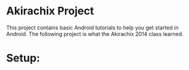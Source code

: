 Akirachix Project
===============================
This project contains basic Android tutorials to help you get started in Android.
The following project is what the Akirachix 2014 class learned.

Setup:
===============================